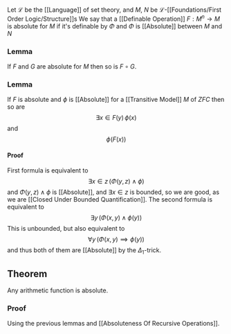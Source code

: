 Let $\mathcal{L}$ be the [[Language]] of set theory,
and $M$, $N$ be $\mathcal{L}$-[[Foundations/First Order Logic/Structure]]s
We say that a [[Definable Operation]] $F:M^{n}\to M$ is absolute for $M$ 
if it's definable by $\Phi$ and $\Phi$ is [[Absolute]] between $M$ and $N$
### Lemma
If $F$ and $G$ are absolute for $M$ then so is $F\circ G$. 
### Lemma
If $F$ is absolute and $\phi$ is [[Absolute]] for a [[Transitive Model]] $M$ of $ZFC$
then so are
$$
\exists x\in F(y)\,\phi(x)
$$
and
$$
\phi(F(x))
$$
#### Proof
First formula is equivalent to 
$$
\exists x\in z\, (\Phi(y,z) \land \phi)
$$
and $\Phi(y,z)\land \phi$ is [[Absolute]], and $\exists x\in z$ is bounded, 
so we are good, as we are [[Closed Under Bounded Quantification]].
The second formula is equivalent to 
$$
\exists y\,(\Phi(x,y)\land \phi(y))
$$
This is unbounded, but also equivalent to
$$
\forall y\,(\Phi(x,y)\implies \phi(y))
$$
and thus both of them are [[Absolute]] by the $\Delta_{1}$-trick. 

## Theorem
Any arithmetic function is absolute.
### Proof
Using the previous lemmas and [[Absoluteness Of Recursive Operations]].